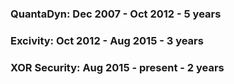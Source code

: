 ### QuantaDyn: Dec 2007 - Oct 2012 - 5 years
### Excivity: Oct 2012 - Aug 2015 - 3 years
### XOR Security: Aug 2015 - present - 2 years
